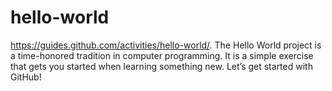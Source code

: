 # hello-world
https://guides.github.com/activities/hello-world/. The Hello World project is a time-honored tradition in computer programming. It is a simple exercise that gets you started when learning something new. Let’s get started with GitHub!
